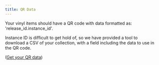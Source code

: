 ```yaml
---
title: QR Data
---
```


Your vinyl items should have a QR code with data formatted as: 'release_id.instance_id'.

Instance ID is difficult to get hold of, so we have provided a tool to download a CSV of your collection, with a field including the data to use in the QR code.

([Get your QR data](https://geftactics.github.io/discogs-scanner/export.html))